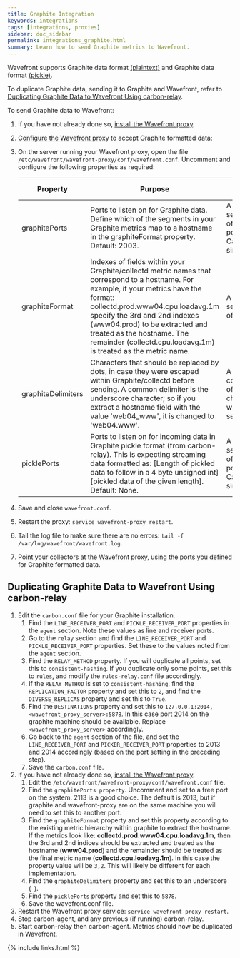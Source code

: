 ```yaml
---
title: Graphite Integration
keywords: integrations
tags: [integrations, proxies]
sidebar: doc_sidebar
permalink: integrations_graphite.html
summary: Learn how to send Graphite metrics to Wavefront.
---
```

Wavefront supports Graphite data format [\(plaintext\)](http://graphite.readthedocs.io/en/latest/feeding-carbon.html#the-plaintext-protocol) and Graphite data format [\(pickle\)](http://graphite.readthedocs.io/en/latest/feeding-carbon.html#the-pickle-protocol).

To duplicate Graphite data, sending it to Graphite and Wavefront, refer to [Duplicating Graphite Data to Wavefront Using carbon-relay](#duplicating).

To send Graphite data to Wavefront:

1. If you have not already done so, [install the Wavefront proxy](proxies_installing).
1. [Configure the Wavefront proxy](proxies_configuring) to accept Graphite formatted data:
1. On the server running your Wavefront proxy, open the file `/etc/wavefront/wavefront-proxy/conf/wavefront.conf`. Uncomment and configure the following properties as required:

    <tbody><table width="100%" id="configTable" class="display">
    <colgroup>
    <col width="40%"/>
    <col width="20%"/>
    <col width="20%"/>
    <col width="10%"/>
    <col width="10%"/>
    </colgroup>
    <thead>
    <tr>
    <th>Property</th>
    <th>Purpose</th>
    <th>Format</th>
    <th>Example</th>
    <th>Since Version</th>
    </tr>
    </thead>
    <tbody>
    <tr>
    <td>graphitePorts</td>
    <td>Ports to listen on for Graphite data. Define which of the segments in your Graphite metrics map to a hostname in the graphiteFormat property. Default: 2003.</td>
    <td>A comma-separated list of available port numbers. Can be a single port.</td>
    <td>2003<br/>
    2003,2004</td>
    <td></td>
    </tr>
    <tr>
    <td>graphiteFormat</td>
    <td>Indexes of fields within your Graphite/collectd metric names that correspond to a hostname. For example, if your metrics have the format: collectd.prod.www04.cpu.loadavg.1m specify the 3rd and 2nd indexes (www04.prod) to be extracted and treated as the hostname. The remainder (collectd.cpu.loadavg.1m) is treated as the metric name.</td>
    <td>A comma-separated list of indexes.</td>
    <td>3,2<br/>
    4,2,5<br/>
    3</td>
    <td></td>
    </tr>
    <tr>
    <td>graphiteDelimiters</td>
    <td>Characters that should be replaced by dots, in case they were escaped within Graphite/collectd before sending. A common delimiter is the underscore character; so if you extract a hostname field with the value 'web04_www', it is changed to 'web04.www'.</td>
    <td>A concatenation of delimiter characters, without any separators.</td>
    <td>-</td>
    <td></td>
    </tr>
    <tr>
    <td>picklePorts</td>
    <td>Ports to listen on for incoming data in Graphite pickle format (from carbon-relay). This is expecting streaming data formatted as: [Length of pickled data to follow in a 4 byte unsigned int][pickled data of the given length]. Default: None.</td>
    <td>A comma-separated list of available port numbers. Can be a single port.</td>
    <td>picklePorts=5878</td>
    <td>3.20</td>
    </tr>
    </tbody>
    </table>

1. Save and close `wavefront.conf`.
1. Restart the proxy: `service wavefront-proxy restart`.
1. Tail the log file to make sure there are no errors: `tail -f /var/log/wavefront/wavefront.log`.
1. Point your collectors at the Wavefront proxy, using the ports you defined for Graphite formatted data.

## Duplicating Graphite Data to Wavefront Using carbon-relay

1. Edit the `carbon.conf` file for your Graphite installation.
    1. Find the `LINE_RECEIVER_PORT` and `PICKLE_RECEIVER_PORT` properties in the `agent` section.  Note these values as line and receiver ports.
    1. Go to the `relay` section and find the `LINE_RECEIVER_PORT` and `PICKLE_RECEIVER_PORT` properties.  Set these to the values noted from the `agent` section.
    1. Find the `RELAY_METHOD` property.  If you will duplicate all points, set this to `consistent-hashing`.  If you   duplicate only some points, set this to `rules`, and modify the `rules-relay.conf` file accordingly.
    1. If the `RELAY_METHOD` is set to `consistent-hashing`, find the `REPLICATION_FACTOR` property and set this to `2`, and find the `DIVERSE_REPLICAS` property and set this to `True`.
    1. Find the `DESTINATIONS` property and set this to `127.0.0.1:2014, <wavefront_proxy_server>:5878`.  In this case port 2014 on the graphite machine should be available.  Replace `<wavefront_proxy_server>` accordingly.
    1. Go back to the `agent` section of the file, and set the `LINE_RECEIVER_PORT` and `PICKER_RECEIVER_PORT` properties to 2013 and 2014 accordingly (based on the port setting in the preceding step).
    1. Save the `carbon.conf` file.
1. If you have not already done so, [install the Wavefront proxy](proxies_installing).
    1. Edit the `/etc/wavefront/wavefront-proxy/conf/wavefront.conf` file.
    1. Find the `graphitePorts property`. Uncomment and set to a free port on the system. 2113 is a good choice. The default is 2013, but if graphite and wavefront-proxy are on the same machine you will need to set this to another port.
    1. Find the `graphiteFormat` property and set this property according to the existing metric hierarchy within graphite to extract the hostname.  If the metrics look like: **collectd.prod.www04.cpu.loadavg.1m**, then the 3rd and 2nd indices should be extracted and treated as the hostname (**www04.prod**) and the remainder should be treated as the final metric name (**collectd.cpu.loadavg.1m**).  In this case the property value will be `3,2`.  This will likely be different for each implementation.
    1. Find the `graphiteDelimiters` property and set this to an underscore (`_`).
    1. Find the `picklePorts` property and set this to `5878`.
    1. Save the wavefront.conf file.
1. Restart the Wavefront proxy service: `service wavefront-proxy restart`.
1. Stop carbon-agent, and any previous (if running) carbon-relay.
1. Start carbon-relay then carbon-agent. Metrics should now be duplicated in Wavefront.


{% include links.html %}
